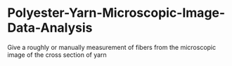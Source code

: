 # Polyester-Yarn-Microscopic-Image-Data-Analysis
Give a roughly or manually measurement of fibers from the microscopic image of the cross section of yarn 
